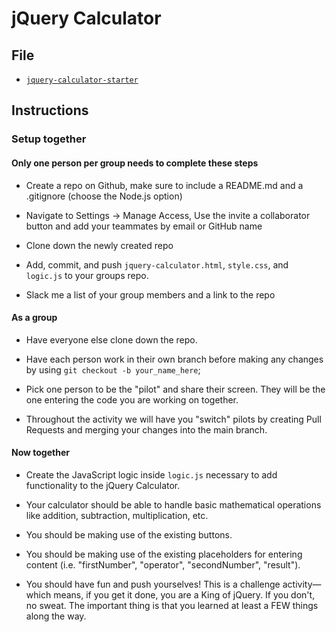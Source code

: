 # jQuery Calculator

## File

* [`jquery-calculator-starter`](Unsolved/jquery-calculator.html)

## Instructions

### Setup together 

#### Only one person per group needs to complete these steps
* Create a repo on Github, make sure to include a README.md and a .gitignore (choose the Node.js option)

* Navigate to Settings -> Manage Access, Use the invite a collaborator button and add your teammates by email or GitHub name

* Clone down the newly created repo

* Add, commit, and push `jquery-calculator.html`, `style.css`, and `logic.js` to your groups repo.

* Slack me a list of your group members and a link to the repo

#### As a group

* Have everyone else clone down the repo.

* Have each person work in their own branch before making any changes by using `git checkout -b your_name_here`;

* Pick one person to be the "pilot" and share their screen. They will be the one entering the code you are working on together.

* Throughout the activity we will have you "switch" pilots by creating Pull Requests and merging your changes into the main branch.

#### Now together

* Create the JavaScript logic inside `logic.js` necessary to add functionality to the jQuery Calculator.

* Your calculator should be able to handle basic mathematical operations like addition, subtraction, multiplication, etc.

* You should be making use of the existing buttons.

* You should be making use of the existing placeholders for entering content (i.e. "firstNumber", "operator", "secondNumber", "result").

* You should have fun and push yourselves! This is a challenge activity—which means, if you get it done, you are a King of jQuery. If you don't, no sweat. The important thing is that you learned at least a FEW things along the way.
